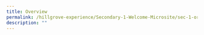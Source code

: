 ```yaml
---
title: Overview
permalink: /hillgrove-experience/Secondary-1-Welcome-Microsite/sec-1-orientation/
description: ""
---
```

